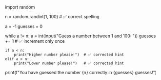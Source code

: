 
import random

n = random.randint(1, 100)  # ✅ correct spelling

a = -1
guesses = 0

while a != n:
    a = int(input("Guess a number between 1 and 100: "))
    guesses += 1  # ✅ increment only once
    
    if a < n:
        print("Higher number please!")  # ✅ corrected hint
    elif a > n:
        print("Lower number please!")   # ✅ corrected hint

print(f"You have guessed the number {n} correctly in {guesses} guesses!")

